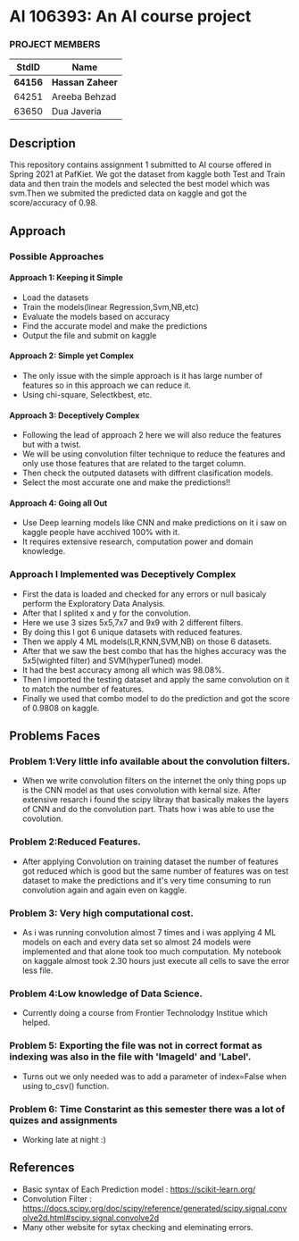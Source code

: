 # AI 106393: An AI course project #
### PROJECT MEMBERS ###
StdID | Name
------------ | -------------
**64156** | **Hassan Zaheer** <!--this is the group leader in bold.-->
64251 | Areeba Behzad
63650 | Dua Javeria
<!-- Replace name and student ids with acutally group member names and ids-->

## Description ##
This repository contains assignment 1 submitted to AI course offered in Spring 2021 at PafKiet.
We got the dataset from kaggle both Test and Train data and then train the models and selected the best model which was svm.Then we submited the predicted data on kaggle and got the score/accuracy of 0.98.

## Approach ##

### Possible Approaches ###
#### Approach 1: Keeping it Simple ####
- Load the datasets
- Train the models(linear Regression,Svm,NB,etc)
- Evaluate the models based on accuracy
- Find the accurate model and make the predictions
- Output the file and submit on kaggle

#### Approach 2: Simple yet Complex ####
- The only issue with the simple approach is it has large number of features so in this approach we can reduce it.
- Using chi-square, Selectkbest, etc.

#### Approach 3: Deceptively Complex ####
- Following the lead of approach 2 here we will also reduce the features but with a twist.
- We will be using convolution filter technique to reduce the features and only use those features that are related to the target column.
- Then check the outputed datasets with diffrent clasification models.
- Select the most accurate one and make the predictions!!


#### Approach 4: Going all Out ####
- Use Deep learning models like CNN and make predictions on it i saw on kaggle people have acchived 100% with it.
- It requires extensive research, computation power and domain knowledge.

### Approach I Implemented was Deceptively Complex ###
- First the data is loaded and checked for any errors or null basicaly perform the Exploratory Data Analysis.
- After that I splited x and y for the convolution.
- Here we use 3 sizes 5x5,7x7 and 9x9 with 2 different filters.
- By doing this I got 6 unique datasets with reduced features.
- Then we apply 4 ML models(LR,KNN,SVM,NB) on those 6 datasets.
- After that we saw the best combo that has the highes accuracy was the 5x5(wighted filter) and SVM(hyperTuned) model.
- It had the best accuracy among all which was 98.08%.
- Then I imported the testing dataset and apply the same convolution on it to match the number of features.
- Finally we used that combo model to do the prediction and got the score of 0.9808 on kaggle.

## Problems Faces ##

### Problem 1:Very little info available about the convolution filters. ###
- When we write convolution filters on the internet the only thing pops up is the CNN model as that uses convolution with kernal size. After extensive resarch i found the scipy libray that basically makes the layers of CNN and do the convolution part. Thats how i was able to use the covolution.

### Problem 2:Reduced Features. ###
- After applying Convolution on training dataset the number of features got reduced which is good but the same number of features was on test dataset to make the predictions and it's very time consuming to run convolution again and again even on kaggle.

### Problem 3: Very high computational cost. ###
- As i was running convolution almost 7 times and i was applying 4 ML models on each and every data set so almost 24 models were implemented and that alone took too much computation. My notebook on kaggale almost took 2.30 hours just execute all cells to save the error less file.

### Problem 4:Low knowledge of Data Science. ###
- Currently doing a course from Frontier Technolodgy Institue which helped.

### Problem 5: Exporting the file was not in correct format as indexing was also in the file with 'ImageId' and 'Label'. ###
- Turns out we only needed was to add a parameter of index=False when using to_csv() function.

### Problem 6: Time Constarint as this semester there was a lot of quizes and assignments ###
- Working late at night :)

## References ##

- Basic syntax of Each Prediction model : https://scikit-learn.org/
- Convolution Filter : https://docs.scipy.org/doc/scipy/reference/generated/scipy.signal.convolve2d.html#scipy.signal.convolve2d
- Many other website for sytax checking and eleminating errors.
